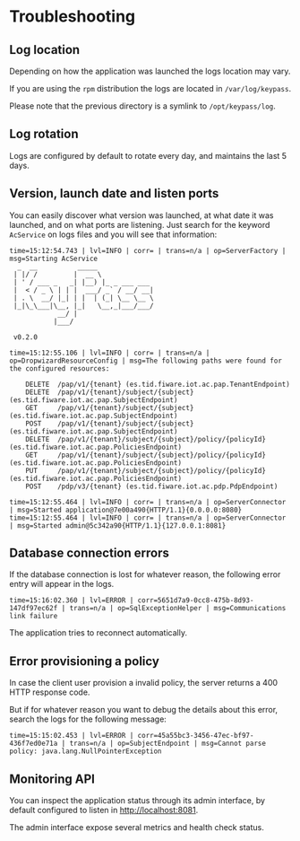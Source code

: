 # Troubleshooting

## Log location

Depending on how the application was launched the logs location may vary.

If you are using the `rpm` distribution the logs are located in `/var/log/keypass`.

Please note that the previous directory is a symlink to `/opt/keypass/log`.

## Log rotation

Logs are configured by default to rotate every day, and maintains the last 5 days.

## Version, launch date and listen ports

You can easily discover what version was launched, at what date it was launched,
and on what ports are listening. Just search for the keyword `AcService` on logs
files and you will see that information:

```
time=15:12:54.743 | lvl=INFO | corr= | trans=n/a | op=ServerFactory | msg=Starting AcService
  _  __          _____
 | |/ /         |  __ \
 | ' / ___ _   _| |__) |_ _ ___ ___
 |  < / _ \ | | |  ___/ _` / __/ __|
 | . \  __/ |_| | |  | (_| \__ \__ \
 |_|\_\___|\__, |_|   \__,_|___/___/
            __/ |
           |___/

 v0.2.0

time=15:12:55.106 | lvl=INFO | corr= | trans=n/a | op=DropwizardResourceConfig | msg=The following paths were found for the configured resources:

    DELETE  /pap/v1/{tenant} (es.tid.fiware.iot.ac.pap.TenantEndpoint)
    DELETE  /pap/v1/{tenant}/subject/{subject} (es.tid.fiware.iot.ac.pap.SubjectEndpoint)
    GET     /pap/v1/{tenant}/subject/{subject} (es.tid.fiware.iot.ac.pap.SubjectEndpoint)
    POST    /pap/v1/{tenant}/subject/{subject} (es.tid.fiware.iot.ac.pap.SubjectEndpoint)
    DELETE  /pap/v1/{tenant}/subject/{subject}/policy/{policyId} (es.tid.fiware.iot.ac.pap.PoliciesEndpoint)
    GET     /pap/v1/{tenant}/subject/{subject}/policy/{policyId} (es.tid.fiware.iot.ac.pap.PoliciesEndpoint)
    PUT     /pap/v1/{tenant}/subject/{subject}/policy/{policyId} (es.tid.fiware.iot.ac.pap.PoliciesEndpoint)
    POST    /pdp/v3/{tenant} (es.tid.fiware.iot.ac.pdp.PdpEndpoint)

time=15:12:55.464 | lvl=INFO | corr= | trans=n/a | op=ServerConnector | msg=Started application@7e00a490{HTTP/1.1}{0.0.0.0:8080}
time=15:12:55.464 | lvl=INFO | corr= | trans=n/a | op=ServerConnector | msg=Started admin@5c342a90{HTTP/1.1}{127.0.0.1:8081}
```

## Database connection errors

If the database connection is lost for whatever reason, the following error entry
will appear in the logs.

```
time=15:16:02.360 | lvl=ERROR | corr=5651d7a9-0cc8-475b-8d93-147df97ec62f | trans=n/a | op=SqlExceptionHelper | msg=Communications link failure
```

The application tries to reconnect automatically.

## Error provisioning a policy

In case the client user provision a invalid policy, the server returns a 400
HTTP response code.

But if for whatever reason you want to debug the details about this error, search
the logs for the following message:

```
time=15:15:02.453 | lvl=ERROR | corr=45a55bc3-3456-47ec-bf97-436f7ed0e71a | trans=n/a | op=SubjectEndpoint | msg=Cannot parse policy: java.lang.NullPointerException
```

## Monitoring API

You can inspect the application status through its admin interface, by default
configured to listen in <http://localhost:8081>.

The admin interface expose several metrics and health check status.
